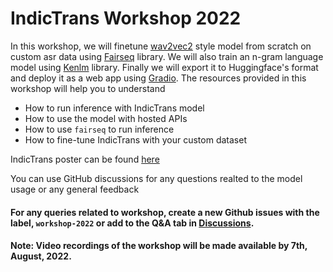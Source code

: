 # IndicTrans Workshop 2022

In this workshop, we will finetune [wav2vec2]() style model from scratch on custom asr data using [Fairseq]() library. We will also train an n-gram language model using [Kenlm]() library. Finally we will export it to Huggingface's format and deploy it as a web app using [Gradio](). 
The resources provided in this workshop will help you to understand 
- How to run inference with IndicTrans model
- How to use the model with hosted APIs
- How to use `fairseq` to run inference
- How to fine-tune IndicTrans with your custom dataset

IndicTrans poster can be found [here](https://github.com/AI4Bharat/indicTrans/blob/main/AI4B_Demo/IndicTrans%20Poster.pdf)

You can use GitHub discussions for any questions realted to the model usage or any general feedback

#### For any queries related to workshop, create a new Github issues with the label, `workshop-2022` or add to the Q&A tab in [Discussions](https://github.com/AI4Bharat/indicTrans/discussions/43).

#### Note: Video recordings of the workshop will be made available by 7th, August, 2022.
